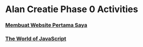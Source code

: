 # Alan Creatie Phase 0 Activities
### [Membuat Website Pertama Saya](./README-WEEK-1.md)
### [The World of JavaScript](./README-WEEK-2.md)